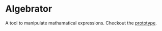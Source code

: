 # Algebrator

A tool to manipulate mathamatical expressions.  Checkout the [prototype](https://trebor.github.io/algebrator).
